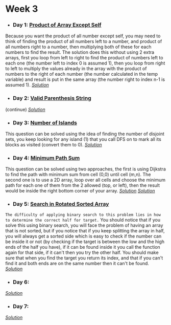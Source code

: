 # Week 3

* ### Day 1: [Product of Array Except Self](https://leetcode.com/explore/other/card/30-day-leetcoding-challenge/530/week-3/3300/)
Because you want the product of all number except self, you may need to think of finding the product of all numbers left to a number, and product of all numbers right to a number, then multiplying both of these for each numbers to find the result. The solution does this without using 2 extra arrays, first you loop from left to right to find the product of numbers left to each one (the number left to index 0 is assumed 1), then you loop from right to left to multiply the values already in the array with the product of numbers to the right of each number (the number calculated in the temp variable) and result is put in the same array (the number right to index n-1 is assumed 1).
[*Solution*](product_of_array_except_self.c++)

* ### Day 2: [Valid Parenthesis String](https://leetcode.com/explore/other/card/30-day-leetcoding-challenge/530/week-3/3301/)
(continue)
[*Solution*](valid_parenthesis_string.c++)

* ### Day 3: [Number of Islands](https://leetcode.com/explore/other/card/30-day-leetcoding-challenge/530/week-3/3302/)
This question can be solved using the idea of finding the number of disjoint sets, you keep looking for any island (1) that you call DFS on to mark all its blocks as visited (convert them to 0).
[*Solution*](number_of_islands.c++)

* ### Day 4: [Minimum Path Sum](https://leetcode.com/explore/other/card/30-day-leetcoding-challenge/530/week-3/3303/)
This question can be solved using two approaches, the first is using Dijkstra to find the path with minimum sum from cell (0,0) until cell (m,n). The second one is to use a 2D array, loop over all cells and choose the minimum path for each one of them from the 2 allowed (top, or left), then the result would be inside the right bottom corner of your array.
[*Solution*](minimum_path_sum_1.c++)
[*Solution*](minimum_path_sum_2.c++)

* ### Day 5: [Search in Rotated Sorted Array](https://leetcode.com/explore/other/card/30-day-leetcoding-challenge/530/week-3/3304)
`The difficulty of applying binary search to this problem lies in how to determine the correct half for target.` You should notice that if you solve this using binary search, you will face the problem of having an array that is not sorted,  but if you notice that if you keep splitting the array in half, you will always get a sorted side which is easy to check if the number can be inside it or not (by checking if the target is between the low and the high ends of the half you have), if it can be found inside it you call the function again for that side, if it can't then you try the other half. You should make sure that when you find the target you return its index, and that if you can't find it and both ends are on the same number then it can't be found.
[*Solution*](search_in_rotated_sorted_array.c++)

* ### Day 6: []()

[*Solution*]()

* ### Day 7: []()

[*Solution*]()

